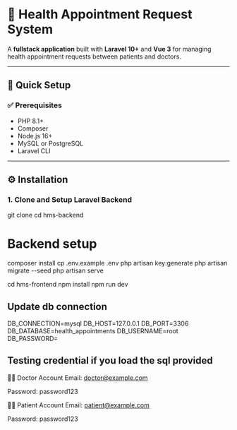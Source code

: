 # 🏥 Health Appointment Request System

A **fullstack application** built with **Laravel 10+** and **Vue 3** for managing health appointment requests between patients and doctors.

---

## 🚀 Quick Setup

### ✅ Prerequisites

- PHP 8.1+
- Composer
- Node.js 16+
- MySQL or PostgreSQL
- Laravel CLI

---

## ⚙️ Installation

### 1. Clone and Setup Laravel Backend


git clone <your-repo-url>
cd hms-backend

# Backend setup
composer install
cp .env.example .env
php artisan key:generate
php artisan migrate --seed
php artisan serve

cd hms-frontend
npm install
npm run dev
## Update db connection
DB_CONNECTION=mysql
DB_HOST=127.0.0.1
DB_PORT=3306
DB_DATABASE=health_appointments
DB_USERNAME=root
DB_PASSWORD=


## Testing credential if you load the sql provided
👨‍⚕️ Doctor Account
Email: doctor@example.com

Password: password123

🧑‍⚕️ Patient Account
Email: patient@example.com

Password: password123

```bash